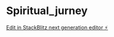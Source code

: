 # Spiritual_jurney

[Edit in StackBlitz next generation editor ⚡️](https://stackblitz.com/~/github.com/Aarongeo1211/Spiritual_jurney)